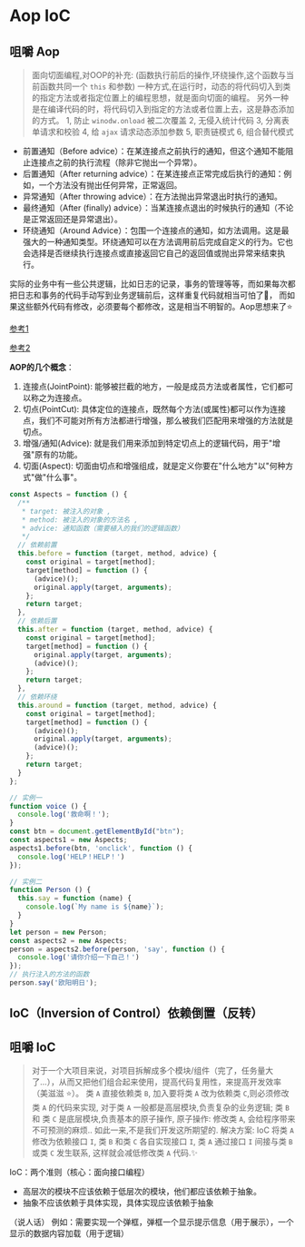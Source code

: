 # Aop IoC

## 咀嚼 Aop

> 面向切面编程,对OOP的补充: (函数执行前后的操作,环绕操作,这个函数与当前函数共同一个 `this` 和参数)
> 一种方式,在运行时，动态的将代码切入到类的指定方法或者指定位置上的编程思想，就是面向切面的编程。
> 另外一种是在编译代码的时，将代码切入到指定的方法或者位置上去，这是静态添加的方式。
> 1, 防止 `winodw.onload` 被二次覆盖
> 2, 无侵入统计代码
> 3, 分离表单请求和校验
> 4, 给 `ajax` 请求动态添加参数
> 5, 职责链模式
> 6, 组合替代模式

- 前置通知（Before advice）：在某连接点之前执行的通知，但这个通知不能阻止连接点之前的执行流程（除非它抛出一个异常）。
- 后置通知（After returning advice）：在某连接点正常完成后执行的通知：例如，一个方法没有抛出任何异常，正常返回。
- 异常通知（After throwing advice）：在方法抛出异常退出时执行的通知。
- 最终通知（After (finally) advice）：当某连接点退出的时候执行的通知（不论是正常返回还是异常退出）。
- 环绕通知（Around Advice）：包围一个连接点的通知，如方法调用。这是最强大的一种通知类型。环绕通知可以在方法调用前后完成自定义的行为。它也会选择是否继续执行连接点或直接返回它自己的返回值或抛出异常来结束执行。

实际的业务中有一些公共逻辑，比如日志的记录，事务的管理等等，而如果每次都把日志和事务的代码手动写到业务逻辑前后，这样重复代码就相当可怕了:bug:，
而如果这些额外代码有修改，必须要每个都修改，这是相当不明智的。Aop思想来了:star:

[参考1](https://www.jianshu.com/p/ec24aa4b3ee7 "AOP")

[参考2](https://www.jb51.net/article/130906.htm "AOP")

**AOP的几个概念**：

1. 连接点(JointPoint): 能够被拦截的地方，一般是成员方法或者属性，它们都可以称之为连接点。
2. 切点(PointCut): 具体定位的连接点，既然每个方法(或属性)都可以作为连接点，我们不可能对所有方法都进行增强，那么被我们匹配用来增强的方法就是切点。
3. 增强/通知(Advice): 就是我们用来添加到特定切点上的逻辑代码，用于"增强"原有的功能。
4. 切面(Aspect): 切面由切点和增强组成，就是定义你要在"什么地方"以"何种方式"做"什么事"。

```js
const Aspects = function () {
  /**
   * target: 被注入的对象 ,
   * method: 被注入的对象的方法名 ,
   * advice: 通知函数（需要植入的我们的逻辑函数）
   */
  // 依赖前置
  this.before = function (target, method, advice) {
    const original = target[method];
    target[method] = function () {
      (advice)();
      original.apply(target, arguments);
    };
    return target;
  },
  // 依赖后置
  this.after = function (target, method, advice) {
    const original = target[method];
    target[method] = function () {
      original.apply(target, arguments);
      (advice)();
    };
    return target;
  },
  // 依赖环绕
  this.around = function (target, method, advice) {
    const original = target[method];
    target[method] = function () {
      (advice)();
      original.apply(target, arguments);
      (advice)();
    };
    return target;
  }
};

// 实例一
function voice () {
  console.log('救命啊！');
}
const btn = document.getElementById("btn");
const aspects1 = new Aspects;
aspects1.before(btn, 'onclick', function () {
  console.log('HELP！HELP！')
});

// 实例二
function Person () {
  this.say = function (name) {
    console.log(`My name is ${name}`);
  }
}
let person = new Person;
const aspects2 = new Aspects;
person = aspects2.before(person, 'say', function () {
  console.log('请你介绍一下自己！')
});
// 执行注入的方法的函数
person.say('欧阳明日');
```

## IoC（Inversion of Control）依赖倒置（反转）

## 咀嚼 IoC

> 对于一个大项目来说，对项目拆解成多个模块/组件（完了，任务量大了...），从而又把他们组合起来使用，提高代码复用性，来提高开发效率（美滋滋 :star:）。
> 类 `A` 直接依赖类 `B`, 加入要将类 `A` 改为依赖类 `C`,则必须修改类 `A` 的代码来实现, 对于类 `A` 一般都是高层模块,负责复杂的业务逻辑; 类 `B` 和 类 `C` 是底层模块,负责基本的原子操作, 原子操作: 修改类 `A`, 会给程序带来不可预测的麻烦.. 如此一来,不是我们开发这所期望的.
> 解决方案: IoC
> 将类 `A` 修改为依赖接口 `I`, 类 `B` 和类 `C` 各自实现接口 `I`, 类 `A` 通过接口 `I` 间接与类 `B` 或类 `C` 发生联系, 这样就会减低修改类 `A` 代码.:sparkles:

IoC：两个准则（核心：面向接口编程）

- 高层次的模块不应该依赖于低层次的模块，他们都应该依赖于抽象。
- 抽象不应该依赖于具体实现，具体实现应该依赖于抽象
  
（说人话）
例如：需要实现一个弹框，弹框一个显示提示信息（用于展示），一个显示的数据内容加载（用于逻辑）
